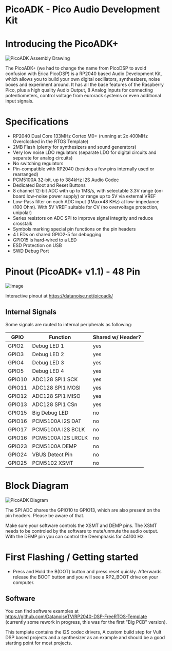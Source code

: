 # PicoADK - Pico Audio Development Kit

# Introducing the PicoADK+
![PicoADK Assembly Drawing](https://user-images.githubusercontent.com/6614616/199252868-243d9d33-7af8-47b6-917b-c2e54897d329.png)

The PicoADK+ (we had to change the name from PicoDSP to avoid confusion with Erica PicoDSP) is a RP2040 based Audio Development Kit, which allows you to build your own digital oscillators, synthesizers, noise boxes and experiment around. It has all the base features of the Raspberry Pico, plus a high quality Audio Output, 8 Analog Inputs for connecting potentiometers, control voltage from eurorack systems or even additional input signals.

# Specifications
* RP2040 Dual Core 133MHz Cortex M0+ (running at 2x 400MHz Overclocked in the RTOS Template)
* 2MB Flash (plenty for synthesizers and sound generators)
* Very low noise LDO regulators (separate LDO for digital circuits and separate for analog circuits)
* No switching regulators
* Pin-compatible with RP2040 (besides a few pins internally used or rearranged)
* PCM5100A 32-bit, up to 384kHz I2S Audio Codec
* Dedicated Boot and Reset Buttons
* 8 channel 12-bit ADC with up to 1MS/s, with selectable 3.3V range (on-board low-noise power supply) or range up to 5V via external VREF
* Low-Pass filter on each ADC input (fMax=48 KHz) at low-impedance (100 Ohm). With 5V VREF suitable for CV (no overvoltage protection, unipolar)
* Series resistors on ADC SPI to improve signal integrity and reduce crosstalk
* Symbols marking special pin functions on the pin headers
* 4 LEDs on shared GPIO2-5 for debugging
* GPIO15 is hard-wired to a LED
* ESD Protection on USB
* SWD Debug Port

# Pinout (PicoADK+ v1.1) - 48 Pin

![image](https://user-images.githubusercontent.com/6614616/198907086-aaeb9831-ceb2-4acc-8242-45671ba2a3fd.png)

Interactive pinout at https://datanoise.net/picoadk/

## Internal Signals

Some signals are routed to internal peripherals as following:

| GPIO          | Function              | Shared w/ Header?   |
| ------------- | --------------------- | ------------------- |
| GPIO2         | Debug LED 1           | yes                 |
| GPIO3         | Debug LED 2           | yes                 |
| GPIO4         | Debug LED 3           | yes                 |
| GPIO5         | Debug LED 4           | yes                 |
| GPIO10        | ADC128 SPI1 SCK       | yes                 |
| GPIO11        | ADC128 SPI1 MOSI      | yes                 |
| GPIO12        | ADC128 SPI1 MISO      | yes                 |
| GPIO13        | ADC128 SPI1 CSn       | yes                 |
| GPIO15        | Big Debug LED         | no                  |
| GPIO16        | PCM5100A I2S DAT      | no                  |
| GPIO17        | PCM5100A I2S BCLK     | no                  |
| GPIO16        | PCM5100A I2S LRCLK    | no                  |
| GPIO23        | PCM5100A DEMP         | no                  |
| GPIO24        | VBUS Detect Pin       | no                  |
| GPIO25        | PCM5102 XSMT          | no                  |

# Block Diagram
![PicoADK Diagram](https://user-images.githubusercontent.com/6614616/199275332-33c21698-672a-472c-b746-eb5464296962.png)




The SPI ADC shares the GPIO10 to GPIO13, which are also present on the pin headers. Please be aware of that.

Make sure your software controls the XSMT and DEMP pins. The XSMT needs to be controled by the software to mute/unmute the audio output.
With the DEMP pin you can control the Deemphasis for 44100 Hz.

# First Flashing / Getting started

* Press and Hold the B(OOT) button and press reset quickly. Afterwards release the BOOT button and you will see a RP2_BOOT drive on your computer.

## Software

You can find software examples at https://github.com/DatanoiseTV/RP2040-DSP-FreeRTOS-Template (currently some rework in progress, this was for the first "Big PCB" version).

This template contains the I2S codec drivers, A custom build step for Vult DSP based projects and a synthesizer as an example and should be a good starting point for most projects.
